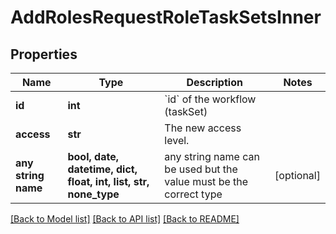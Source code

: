 # AddRolesRequestRoleTaskSetsInner


## Properties
Name | Type | Description | Notes
------------ | ------------- | ------------- | -------------
**id** | **int** | &#x60;id&#x60; of the workflow (taskSet) | 
**access** | **str** | The new access level. | 
**any string name** | **bool, date, datetime, dict, float, int, list, str, none_type** | any string name can be used but the value must be the correct type | [optional]

[[Back to Model list]](../README.md#documentation-for-models) [[Back to API list]](../README.md#documentation-for-api-endpoints) [[Back to README]](../README.md)


